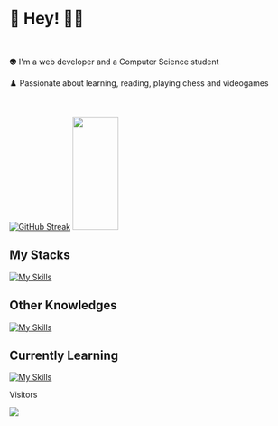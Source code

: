   # 👋 Hey! 👨‍💻 
<div align="start"> <br>
    <p> 👽 I'm a web developer and a Computer Science student   </p> 
    <p> ♟️ Passionate about learning, reading, playing chess and videogames  </p> 
</div>

<br />

<div align="start" style="display: inline-block, justify-content:"start"> 

   [![GitHub Streak](https://streak-stats.demolab.com?user=maathzzz&theme=radical&hide_border=true&border_radius=8&mode=weekly&card_width=430)](https://git.io/streak-stats)
  <img width="40%" height="200px" src="https://github-readme-stats.vercel.app/api/top-langs/?username=maathzzz&layout=compact&hide_border=true&theme=radical&langs_count=6&border_radius=8" />
  
</div>

## My Stacks
  
[![My Skills](https://skillicons.dev/icons?i=html,css,js,typescript,tailwind,figma,nodejs,react,next,vuejs,nuxt,mongo,postman,github,vscode)](https://skillicons.dev)

  
## Other Knowledges

[![My Skills](https://skillicons.dev/icons?i=py,cs,php,mysql,postgresql,prisma,docker,vite,visualstudio)](https://skillicons.dev)

## Currently Learning

[![My Skills](https://skillicons.dev/icons?i=cpp,unity)](https://skillicons.dev)

<div align="start">
  
<!-- ![Snake animation](https://github.com/maathzzz/maathzzz/blob/output/github-contribution-grid-snake.svg) -->
<p>Visitors</p>
 <img align="center" src="https://profile-counter.glitch.me/{maathzzz}/count.svg" />
</div>
